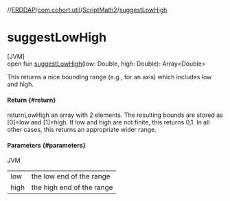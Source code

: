 //[ERDDAP](../../../index.md)/[com.cohort.util](../index.md)/[ScriptMath2](index.md)/[suggestLowHigh](suggest-low-high.md)

# suggestLowHigh

[JVM]\
open fun [suggestLowHigh](suggest-low-high.md)(low: Double, high: Double): Array&lt;Double&gt;

This returns a nice bounding range (e.g., for an axis) which includes low and high.

#### Return {#return}

returnLowHigh an array with 2 elements. The resulting bounds are stored as [0]=low and [1]=high. If low and high are not finite, this returns 0,1. In all other cases, this returns an appropriate wider range.

#### Parameters {#parameters}

JVM

| | |
|---|---|
| low | the low end of the range |
| high | the high end of the range |